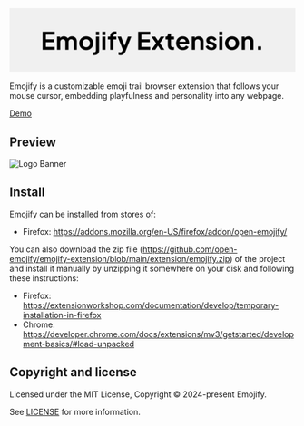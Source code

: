 <p align="center">
<img alt="Logo Banner" src="https://raw.githubusercontent.com/open-emojify/emojify-extension/main/banner/banner.svg?sanitize=true"/>
<br/>

<div align="left">Emojify is a customizable emoji trail browser extension that follows your mouse cursor, embedding playfulness and personality into any webpage.</div>
<div align="left">

[Demo](https://open-emojify.github.io/emojify/)  

## Preview

<img alt="Logo Banner" src="https://raw.githubusercontent.com/open-emojify/emojify-extension/main/preview/preview.gif"/>

## Install

Emojify can be installed from stores of:

- Firefox: https://addons.mozilla.org/en-US/firefox/addon/open-emojify/
<!-- - Chrome:
  https://chrome.google.com/extensions/detail/mpiodijhokgodhhofbcjdecpffjipkle -->

You can also download the zip file
(https://github.com/open-emojify/emojify-extension/blob/main/extension/emojify.zip) of the project
and install it manually by unzipping it somewhere on your disk and following
these instructions:

- Firefox: https://extensionworkshop.com/documentation/develop/temporary-installation-in-firefox
- Chrome:
  https://developer.chrome.com/docs/extensions/mv3/getstarted/development-basics/#load-unpacked

## Copyright and license

Licensed under the MIT License, Copyright © 2024-present Emojify.

See [LICENSE](https://github.com/open-emojify/emojify/blob/main/LICENSE) for more information.